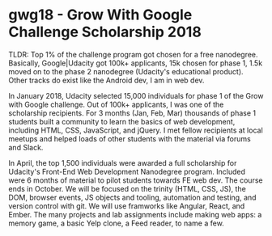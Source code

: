 # gwg18 - Grow With Google Challenge Scholarship 2018

TLDR: Top 1% of the challenge program got chosen for a free nanodegree. Basically, Google|Udacity got 100k+ applicants, 15k chosen for phase 1, 1.5k moved on to the phase 2 nanodegree (Udacity's educational product). Other tracks do exist like the Android dev, I am in web dev.

In January 2018, Udacity selected 15,000 individuals for phase 1 of the Grow with Google challenge. Out of 100k+ applicants, I was one of the scholarship recipients. For 3 months (Jan, Feb, Mar) thousands of phase 1 students built a community to learn the basics of web development, including HTML, CSS, JavaScript, and jQuery. I met fellow recipients at local meetups and helped loads of other students with the material via forums and Slack.

In April, the top 1,500 individuals were awarded a full scholarship for Udacity's Front-End Web Development Nanodegree program. Included were 6 months of material to pilot students towards FE web dev. The course ends in October. We will be focused on the trinity (HTML, CSS, JS), the DOM, browser events, JS objects and tooling, automation and testing, and version control with git. We will use framworks like Angular, React, and Ember. The many projects and lab assignments include making web apps: a memory game, a basic Yelp clone, a Feed reader, to name a few. 
